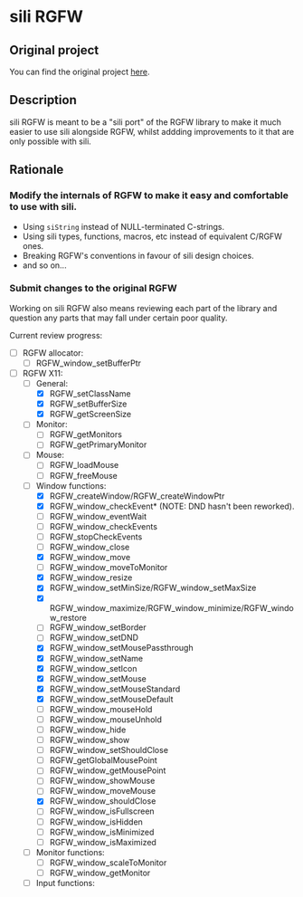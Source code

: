 # sili RGFW
## Original project
You can find the original project [here](https://github.com/ColleagueRiley/RGFW).

## Description
sili RGFW is meant to be a "sili port" of the RGFW library to make it much easier 
to use sili alongside RGFW, whilst addding improvements to it that are only possible 
with sili.

## Rationale
### Modify the internals of RGFW to make it easy and comfortable to use with sili.
- Using `siString` instead of NULL-terminated C-strings.
- Using sili types, functions, macros, etc instead of equivalent C/RGFW ones.
- Breaking RGFW's conventions in favour of sili design choices.
- and so on...

### Submit changes to the original RGFW
Working on sili RGFW also means reviewing each part of the library and question 
any parts that may fall under certain poor quality.

Current review progress:
- [ ] RGFW allocator:
    - [ ] RGFW_window_setBufferPtr
- [ ] RGFW X11:
    - [ ] General:
        - [x] RGFW_setClassName
        - [x] RGFW_setBufferSize
        - [x] RGFW_getScreenSize
    - [ ] Monitor:
        - [ ] RGFW_getMonitors
        - [ ] RGFW_getPrimaryMonitor
    - [ ] Mouse:
        - [ ] RGFW_loadMouse
        - [ ] RGFW_freeMouse
    - [ ] Window functions:
        - [x] RGFW_createWindow/RGFW_createWindowPtr
        - [x] RGFW_window_checkEvent* (NOTE: DND hasn't been reworked).
        - [ ] RGFW_window_eventWait
        - [ ] RGFW_window_checkEvents
        - [ ] RGFW_stopCheckEvents
        - [ ] RGFW_window_close
        - [x] RGFW_window_move
        - [ ] RGFW_window_moveToMonitor
        - [x] RGFW_window_resize
        - [x] RGFW_window_setMinSize/RGFW_window_setMaxSize
        - [x] RGFW_window_maximize/RGFW_window_minimize/RGFW_window_restore
        - [ ] RGFW_window_setBorder
        - [ ] RGFW_window_setDND
        - [x] RGFW_window_setMousePassthrough
        - [x] RGFW_window_setName
        - [x] RGFW_window_setIcon
        - [x] RGFW_window_setMouse
        - [x] RGFW_window_setMouseStandard
        - [x] RGFW_window_setMouseDefault 
        - [ ] RGFW_window_mouseHold
        - [ ] RGFW_window_mouseUnhold
        - [ ] RGFW_window_hide
        - [ ] RGFW_window_show
        - [ ] RGFW_window_setShouldClose
        - [ ] RGFW_getGlobalMousePoint
        - [ ] RGFW_window_getMousePoint
        - [ ] RGFW_window_showMouse
        - [ ] RGFW_window_moveMouse
        - [x] RGFW_window_shouldClose
        - [ ] RGFW_window_isFullscreen 
        - [ ] RGFW_window_isHidden
        - [ ] RGFW_window_isMinimized
        - [ ] RGFW_window_isMaximized
    - [ ] Monitor functions:
        - [ ] RGFW_window_scaleToMonitor
        - [ ] RGFW_window_getMonitor
    - [ ] Input functions:
